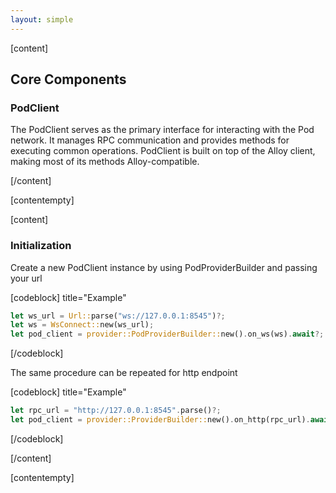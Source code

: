```yaml
---
layout: simple
---
```


<script>
    import {Code} from '$lib';
</script>

[content]

## Core Components

### PodClient

The PodClient serves as the primary interface for interacting with the Pod network. It manages RPC communication and provides methods for executing common operations. PodClient is built on top of the Alloy client, making most of its methods Alloy-compatible.

[/content]

[contentempty]

[content]

### Initialization

Create a new PodClient instance by using PodProviderBuilder and passing your url

[codeblock] title="Example"

```rust
let ws_url = Url::parse("ws://127.0.0.1:8545")?;
let ws = WsConnect::new(ws_url);
let pod_client = provider::PodProviderBuilder::new().on_ws(ws).await?;
```

[/codeblock]

The same procedure can be repeated for http endpoint

[codeblock] title="Example"

```rust
let rpc_url = "http://127.0.0.1:8545".parse()?;
let pod_client = provider::ProviderBuilder::new().on_http(rpc_url).await?;
```

[/codeblock]

[/content]

[contentempty]
